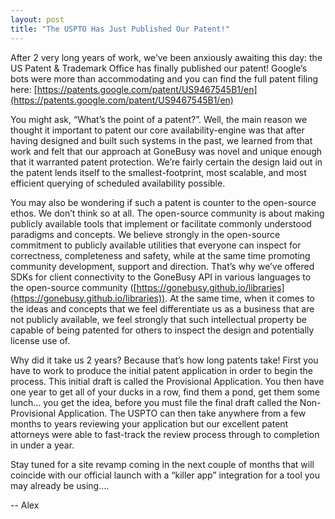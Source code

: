 ```yaml
---
layout: post
title: "The USPTO Has Just Published Our Patent!"
---
```

After 2 very long years of work, we’ve been anxiously awaiting this day: the US Patent & Trademark Office has finally published our patent!  Google’s bots were more than accommodating and you can find the full patent filing here:  [https://patents.google.com/patent/US9467545B1/en](https://patents.google.com/patent/US9467545B1/en)

You might ask, “What’s the point of a patent?”.  Well, the main reason we thought it important to patent our core availability-engine was that after having designed and built such systems in the past, we learned from that work and felt that our approach at GoneBusy was novel and unique enough that it warranted patent protection.  We’re fairly certain the design laid out in the patent lends itself to the smallest-footprint, most scalable, and most efficient querying of scheduled availability possible.

You may also be wondering if such a patent is counter to the open-source ethos.  We don’t think so at all.  The open-source community is about making publicly available tools that implement or facilitate commonly understood paradigms and concepts.  We believe strongly in the open-source commitment to publicly available utilities that everyone can inspect for correctness, completeness and safety, while at the same time promoting community development, support and direction.  That’s why we’ve offered SDKs for client connectivity to the GoneBusy API in various languages to the open-source community ([https://gonebusy.github.io/libraries](https://gonebusy.github.io/libraries)).  At the same time, when it comes to the ideas and concepts that we feel differentiate us as a business that are not publicly available, we feel strongly that such intellectual property be capable of being patented for others to inspect the design and potentially license use of. 

Why did it take us 2 years?  Because that’s how long patents take!  First you have to work to produce the initial patent application in order to begin the process.  This initial draft is called the Provisional Application.  You then have one year to get all of your ducks in a row, find them a pond, get them some lunch… you get the idea, before you must file the final draft called the Non-Provisional Application.  The USPTO can then take anywhere from a few months to years reviewing your application but our excellent patent attorneys were able to fast-track the review process through to completion in under a year.

Stay tuned for a site revamp coming in the next couple of months that will coincide with our official launch with a “killer app” integration for a tool you may already be using….

-- Alex
